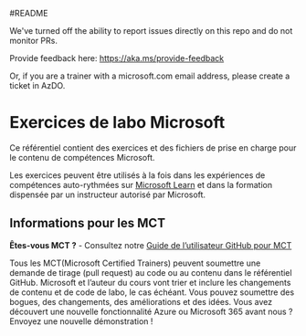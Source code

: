 #README

We've turned off the ability to report issues directly on this repo and do not monitor PRs.

Provide feedback here: https://aka.ms/provide-feedback

Or, if you are a trainer with a microsoft.com email address, please create a ticket in AzDO.

# Exercices de labo Microsoft
<!-- Change the title above as appropriate -->

Ce référentiel contient des exercices et des fichiers de prise en charge pour le contenu de compétences Microsoft.

Les exercices peuvent être utilisés à la fois dans les expériences de compétences auto-rythmées sur [Microsoft Learn](https://learn.microsoft.com) et dans la formation dispensée par un instructeur autorisé par Microsoft.
<!-- Update thr paragraph above with a link to a specific Learning Path or course as appropriate -->

## Informations pour les MCT
<!-- You can remove this section if the exercises will not be used to support Microsoft Official Curriculum ILT -->

**Êtes-vous MCT ?** - Consultez notre [Guide de l’utilisateur GitHub pour MCT](https://microsoftlearning.github.io/MCT-User-Guide/)

Tous les MCT(Microsoft Certified Trainers) peuvent soumettre une demande de tirage (pull request) au code ou au contenu dans le référentiel GitHub. Microsoft et l’auteur du cours vont trier et inclure les changements de contenu et de code de labo, le cas échéant. Vous pouvez soumettre des bogues, des changements, des améliorations et des idées. Vous avez découvert une nouvelle fonctionnalité Azure ou Microsoft 365 avant nous ? Envoyez une nouvelle démonstration !
